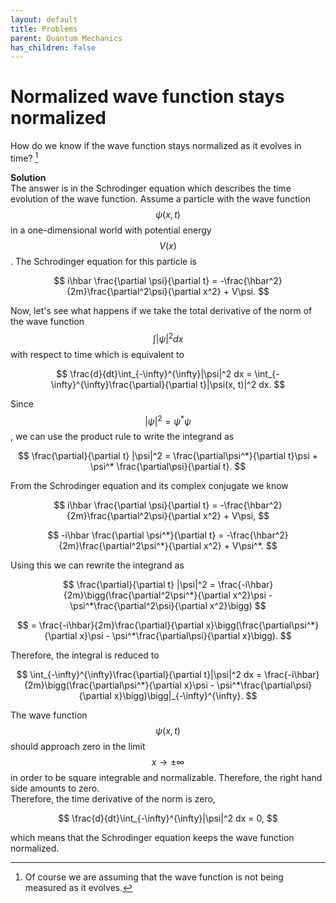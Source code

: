 ```yaml
---
layout: default
title: Problems
parent: Quantum Mechanics
has_children: false
---
```


# Normalized wave function stays normalized
How do we know if the wave function stays normalized as it evolves in time? [^1] 

**Solution**  
The answer is in the Schrodinger equation which describes the time evolution of the wave function. 
Assume a particle with the wave function $$\psi(x, t)$$ in a one-dimensional world with potential energy $$V(x)$$. 
The Schrodinger equation for this particle is 

$$
i\hbar \frac{\partial \psi}{\partial t} = -\frac{\hbar^2}{2m}\frac{\partial^2\psi}{\partial x^2} + V\psi. 
$$

Now, let's see what happens if we take the total derivative of the norm of the wave function $$\int\vert\psi\vert^2 dx$$ with respect to time which is equivalent to 

$$
\frac{d}{dt}\int_{-\infty}^{\infty}|\psi|^2 dx = \int_{-\infty}^{\infty}\frac{\partial}{\partial t}|\psi(x, t)|^2 dx.
$$

Since $$\vert\psi\vert^2 = \psi^*\psi$$, we can use the product rule to write the integrand as 

$$
\frac{\partial}{\partial t} |\psi|^2 = \frac{\partial\psi^*}{\partial t}\psi + \psi^* \frac{\partial\psi}{\partial t}.
$$

From the Schrodinger equation and its complex conjugate we know 

$$
i\hbar \frac{\partial \psi}{\partial t} = -\frac{\hbar^2}{2m}\frac{\partial^2\psi}{\partial x^2} + V\psi,
$$

$$
-i\hbar \frac{\partial \psi^*}{\partial t} = -\frac{\hbar^2}{2m}\frac{\partial^2\psi^*}{\partial x^2} + V\psi^*. 
$$

Using this we can rewrite the integrand as

$$
\frac{\partial}{\partial t} |\psi|^2 = \frac{-i\hbar}{2m}\bigg(\frac{\partial^2\psi^*}{\partial x^2}\psi - \psi^*\frac{\partial^2\psi}{\partial x^2}\bigg)
$$

$$
= \frac{-i\hbar}{2m}\frac{\partial}{\partial x}\bigg(\frac{\partial\psi^*}{\partial x}\psi - \psi^*\frac{\partial\psi}{\partial x}\bigg).
$$

Therefore, the integral is reduced to

$$
\int_{-\infty}^{\infty}\frac{\partial}{\partial t}|\psi|^2 dx = \frac{-i\hbar}{2m}\bigg(\frac{\partial\psi^*}{\partial x}\psi - \psi^*\frac{\partial\psi}{\partial x}\bigg)\bigg|_{-\infty}^{\infty}. 
$$

The wave function $$\psi(x, t)$$ should approach zero in the limit $$x\rightarrow\pm\infty$$ in order to be square integrable and normalizable. Therefore, the right hand side amounts to zero.  
Therefore, the time derivative of the norm is zero, 

$$
\frac{d}{dt}\int_{-\infty}^{\infty}|\psi|^2 dx = 0, 
$$

which means that the Schrodinger equation keeps the wave function normalized. 

[^1]: Of course we are assuming that the wave function is not being measured as it evolves. 